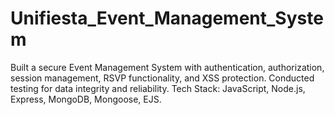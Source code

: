 # Unifiesta_Event_Management_System
 Built a secure Event Management System with authentication, authorization, session management, RSVP functionality, and XSS protection. Conducted testing for data integrity and reliability. Tech Stack: JavaScript, Node.js, Express, MongoDB, Mongoose, EJS.
